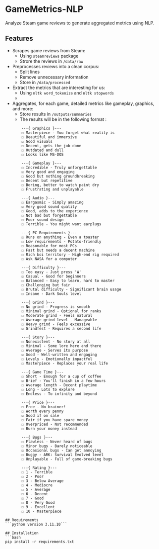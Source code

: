 # GameMetrics-NLP
Analyze Steam game reviews to generate aggregated metrics using NLP.

## Features
- Scrapes game reviews from Steam:
	* Using ```steamreviews``` package
	* Strore the reviews in ```/data/raw```
- Preprocesses reviews into a clean corpus:
	* Split lines
	* Remove unnecessary information
	* Store in ```/data/processed```
- Extract the metrics that are interesting for us:
	* Using ```nltk word_tokenize``` and ```nltk stopwords```
	* 
- Aggregates, for each game, detailed metrics like gameplay, graphics, and more:
	* Store results in ```/outputs/summaries```
	* The results will be in the following format :
	```
		---{ Graphics }---  
		☐ Masterpiece - You forget what reality is  
		☐ Beautiful and immersive  
		☑ Good visuals  
		☐ Decent, gets the job done  
		☐ Outdated and dull  
		☐ Looks like MS-DOS  

		---{ Gameplay }---
		☐ Incredible - Truly unforgettable
		☑ Very good and engaging
		☐ Good but nothing groundbreaking
		☐ Decent but repetitive
		☐ Boring, better to watch paint dry
		☐ Frustrating and unplayable

		---{ Audio }---
		☐ Eargasmic - Simply amazing
		☑ Very good sound quality
		☐ Good, adds to the experience
		☐ Not bad but forgettable
		☐ Poor sound design
		☐ Terrible - You might want earplugs

		---{ PC Requirements }---
		☑ Runs on anything - Even a toaster
		☐ Low requirements - Potato-friendly
		☐ Reasonable for most PCs
		☐ Fast but needs a decent machine
		☐ Rich boi territory - High-end rig required
		☐ Ask NASA for a computer

		---{ Difficulty }---
		☐ Too easy - Just press 'W'
		☑ Casual - Good for beginners
		☐ Balanced - Easy to learn, hard to master
		☐ Challenging but fair
		☐ Brutal difficulty - Significant brain usage
		☐ Insane - Dark Souls level

		---{ Grind }---
		☐ No grind - Progress is smooth
		☐ Minimal grind - Optional for ranks
		☐ Moderate grind - Feels natural
		☐ Average grind level - Manageable
		☐ Heavy grind - Feels excessive
		☑ Grindfest - Requires a second life

		---{ Story }---
		☐ Nonexistent - No story at all
		☐ Minimal - Some lore here and there
		☐ Average - Serves its purpose
		☑ Good - Well-written and engaging
		☐ Lovely - Emotionally impactful
		☐ Masterpiece - Replaces your real life

		---{ Game Time }---
		☐ Short - Enough for a cup of coffee
		☑ Brief - You'll finish in a few hours
		☐ Average length - Decent playtime
		☐ Long - Lots to explore
		☐ Endless - To infinity and beyond

		---{ Price }---
		☐ Free - No brainer!
		☐ Worth every penny
		☑ Good if on sale
		☐ Fair if you have spare money
		☐ Overpriced - Not recommended
		☐ Burn your money instead

		---{ Bugs }---
		☐ Flawless - Never heard of bugs
		☐ Minor bugs - Barely noticeable
		☑ Occasional bugs - Can get annoying
		☐ Buggy - ARK: Survival Evolved level
		☐ Unplayable - Full of game-breaking bugs

		---{ Rating }---
		☐ 1 - Terrible
		☐ 2 - Poor
		☐ 3 - Below Average
		☐ 4 - Mediocre
		☐ 5 - Average
		☐ 6 - Decent
		☑ 7 - Good
		☐ 8 - Very Good
		☐ 9 - Excellent
		☐ 10 - Masterpiece
```
## Requirements
```python version 3.11.10```

## Installation
```bash
pip install -r requirements.txt